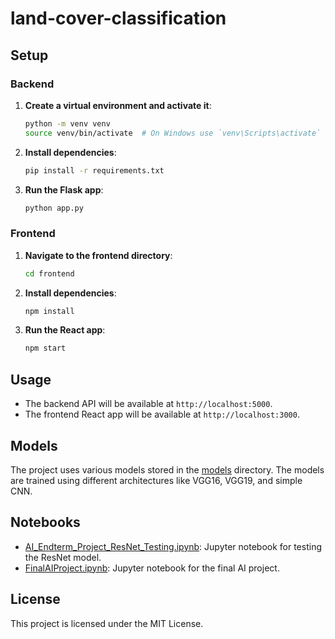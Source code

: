# land-cover-classification

## Setup

### Backend

1. **Create a virtual environment and activate it**:

   ```sh
   python -m venv venv
   source venv/bin/activate  # On Windows use `venv\Scripts\activate`
   ```

2. **Install dependencies**:

   ```sh
   pip install -r requirements.txt
   ```

3. **Run the Flask app**:
   ```sh
   python app.py
   ```

### Frontend

1. **Navigate to the frontend directory**:

   ```sh
   cd frontend
   ```

2. **Install dependencies**:

   ```sh
   npm install
   ```

3. **Run the React app**:
   ```sh
   npm start
   ```

## Usage

- The backend API will be available at `http://localhost:5000`.
- The frontend React app will be available at `http://localhost:3000`.

## Models

The project uses various models stored in the [models](http://_vscodecontentref_/30) directory. The models are trained using different architectures like VGG16, VGG19, and simple CNN.

## Notebooks

- [AI_Endterm_Project_ResNet_Testing.ipynb](http://_vscodecontentref_/31): Jupyter notebook for testing the ResNet model.
- [FinalAIProject.ipynb](http://_vscodecontentref_/32): Jupyter notebook for the final AI project.

## License

This project is licensed under the MIT License.
